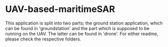 # UAV-based-maritimeSAR
This application is split into two parts; the ground station application, which can be found in 'groundstation' and the part which is supposed to be running on the UAV. The latter can be found in 'drone'.
For either readme, please check the respective folders.
